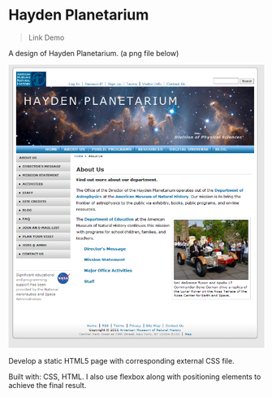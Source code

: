 # Hayden Planetarium

> Link Demo

A design of Hayden Planetarium. (a png file below)

![Mock-up file](./images/haydenmock.png)

Develop a static HTML5 page with corresponding external CSS file.

Built with: CSS, HTML. I also use flexbox along with positioning elements to achieve the final result.
